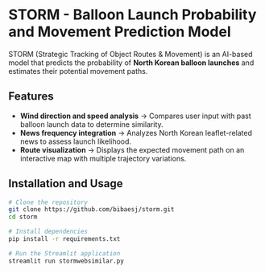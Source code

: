 # STORM - Balloon Launch Probability and Movement Prediction Model

STORM (Strategic Tracking of Object Routes & Movement) is an AI-based model that predicts the probability of **North Korean balloon launches** and estimates their potential movement paths.

## Features
- **Wind direction and speed analysis** → Compares user input with past balloon launch data to determine similarity.
- **News frequency integration** → Analyzes North Korean leaflet-related news to assess launch likelihood.
- **Route visualization** → Displays the expected movement path on an interactive map with multiple trajectory variations.

## Installation and Usage
```bash
# Clone the repository
git clone https://github.com/bibaesj/storm.git
cd storm

# Install dependencies
pip install -r requirements.txt

# Run the Streamlit application
streamlit run stormwebsimilar.py
